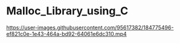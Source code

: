 # Malloc_Library_using_C





https://user-images.githubusercontent.com/95617382/184775496-ef821c0e-1e43-464a-bd92-64061e6dc310.mp4

